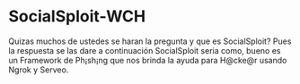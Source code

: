 # SocialSploit-WCH
Quizas muchos de ustedes se haran la  pregunta y que es SocialSploit?  Pues la respuesta se las dare a continuación SocialSploit seria como, bueno es un  Framework de Ph¡sh¡ng que nos brinda la ayuda para H@cke@r usando Ngrok y Serveo.
